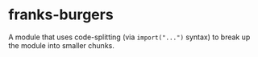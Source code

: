 # franks-burgers

A module that uses code-splitting (via `import("...")` syntax) to break up the module into smaller chunks.
